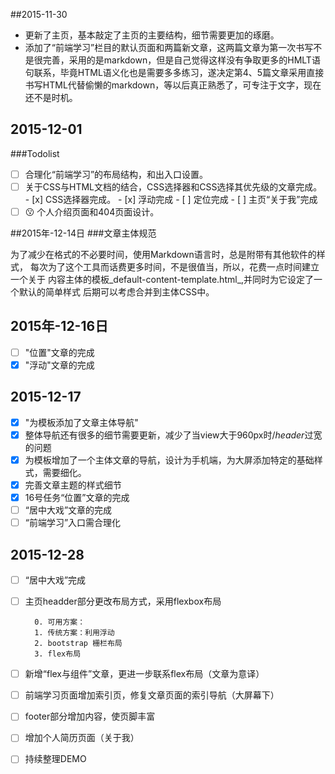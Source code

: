 ##2015-11-30
+ 更新了主页，基本敲定了主页的主要结构，细节需要更加的琢磨。
+ 添加了“前端学习”栏目的默认页面和两篇新文章，这两篇文章为第一次书写不是很完善，采用的是markdown，但是自己觉得这样没有争取更多的HMLT语句联系，毕竟HTML语义化也是需要多多练习，遂决定第4、5篇文章采用直接书写HTML代替偷懒的markdown，等以后真正熟悉了，可专注于文字，现在还不是时机。

## 2015-12-01
###Todolist
- [ ] 合理化“前端学习”的布局结构，和出入口设置。
- [ ] 关于CSS与HTML文档的结合，CSS选择器和CSS选择其优先级的文章完成。
      - [x] CSS选择器完成。
      - [x] 浮动完成
      - [ ] 定位完成
      - [ ] 主页“关于我”完成
- [ ] :kissing: 个人介绍页面和404页面设计。

##2015年-12-14日
###文章主体规范

为了减少在格式的不必要时间，使用Markdown语言时，总是附带有其他软件的样式，
每次为了这个工具而话费更多时间，不是很值当，所以，花费一点时间建立一个关于
内容主体的模板_default-content-template.html_,并同时为它设定了一个默认的简单样式
后期可以考虑合并到主体CSS中。

## 2015年-12-16日
+ [ ] "位置"文章的完成
+ [x] "浮动"文章的完成
## 2015-12-17
+ [x] "为模板添加了文章主体导航"
+ [x] 整体导航还有很多的细节需要更新，减少了当view大于960px时/*header*过宽的问题
+ [x] 为模板增加了一个主体文章的导航，设计为手机端，为大屏添加特定的基础样式，需要细化。
+ [x] 完善文章主题的样式细节
+ [x] 16号任务“位置”文章的完成
+ [ ] “居中大戏”文章的完成
+ [ ] “前端学习”入口需合理化

## 2015-12-28
+ [ ] “居中大戏”完成
+ [ ] 主页headder部分更改布局方式，采用flexbox布局

        0. 可用方案：
        1. 传统方案：利用浮动
        2. bootstrap 栅栏布局
        3. flex布局
+ [ ] 新增“flex与组件”文章，更进一步联系flex布局（文章为意译）
+ [ ] 前端学习页面增加索引页，修复文章页面的索引导航（大屏幕下）
+ [ ] footer部分增加内容，使页脚丰富
+ [ ] 增加个人简历页面（关于我）
+ [ ] 持续整理DEMO
